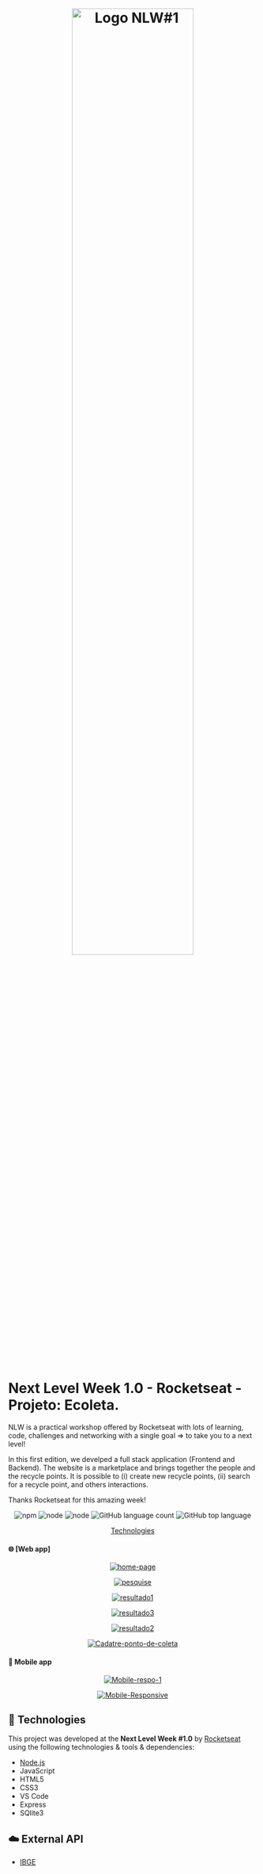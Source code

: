<h1 align="center">
    <img style="width:70%" alt="Logo NLW#1" src="https://i.ibb.co/fM1cmy8/path899.png" />
    <br>
</h1>

# Next Level Week 1.0 - Rocketseat - Projeto: Ecoleta.

NLW is a practical workshop offered by Rocketseat with lots of learning, code, challenges and networking with a single goal => to take you to a next level!

In this first edition, we develped a full stack application (Frontend and Backend). The website is a marketplace and brings together the people and the recycle points. It is possible to (i) create new recycle points, (ii) search for a recycle point, and others interactions.

Thanks Rocketseat for this amazing week!

<p align="center">
    <img alt="npm" src="https://img.shields.io/npm/v/npm?color=%23FF0000">
    <img alt="node" src="https://img.shields.io/badge/node-v12.18.0-brightgreen" />
    <img alt="node" src="https://img.shields.io/badge/expo-v3.21.5-lightgrey" />
    <img alt="GitHub language count" src="https://img.shields.io/github/languages/count/jencall/ecoleta">
    <img alt="GitHub top language" src="https://img.shields.io/github/languages/top/jencall/ecoleta">
</p>

<p align="center">
  <a href="#rocket-technologies"> Technologies </a>
</p>

#### :globe_with_meridians: [Web app]
<p align="center">
    <a href="https://ibb.co/8YgFSnc"><img src="https://i.ibb.co/9ZHRCmt/home-page.png" alt="home-page" border="0"></a>
</p>
<p align="center">
    <a href="https://ibb.co/wRrD7MQ"><img src="https://i.ibb.co/ZV1ySWg/pesquise.png" alt="pesquise" border="0"></a>
</p> 
<p align="center">
    <a href="https://ibb.co/KNd02KR"><img src="https://i.ibb.co/SQbstfW/resultado1.png" alt="resultado1" border="0"></a>
</p> 
<p align="center">
    <a href="https://ibb.co/JK5RRN8"><img src="https://i.ibb.co/ZVW663v/resultado3.png" alt="resultado3" border="0"></a>
</p> 
<p align="center">
    <a href="https://ibb.co/K9GNQyc"><img src="https://i.ibb.co/sFP5D3p/resultado2.png" alt="resultado2" border="0"></a>
</p> 
<p align="center">
    <a href="https://ibb.co/jwwYThC"><img src="https://i.ibb.co/rpphmkB/Cadatre-ponto-de-coleta.png" alt="Cadatre-ponto-de-coleta" border="0"></a>
</p> 

#### :iphone: Mobile app

<p align="center">
    <a href="https://ibb.co/9qnWgpy"><img src="https://i.ibb.co/P5xgjr1/Mobile-respo-1.png" alt="Mobile-respo-1" border="0"></a>
</p> 

<p align="center">
    <a href="https://ibb.co/zshJdcL"><img src="https://i.ibb.co/b1gJthy/Mobile-Responsive.png" alt="Mobile-Responsive" border="0"></a>
</p> 

## :rocket: Technologies

This project was developed at the **Next Level Week #1.0** by [Rocketseat](https://rocketseat.com.br/) using the following technologies & tools & dependencies:

-  [Node.js](nodejs)
-  JavaScript
-  HTML5
-  CSS3
-  VS Code
-  Express
-  SQlite3


## :cloud: External API

-  [IBGE](https://servicodados.ibge.gov.br/api/docs/localidades)



